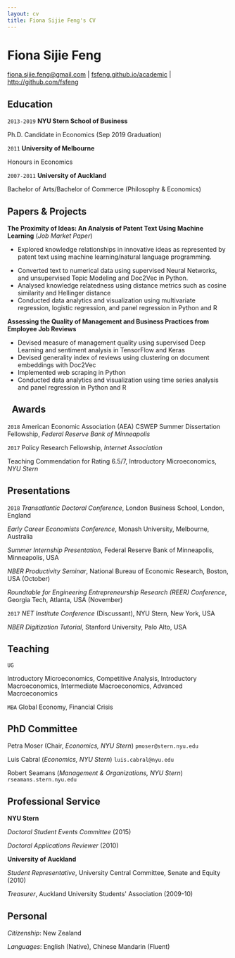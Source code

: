 ```yaml
---
layout: cv
title: Fiona Sijie Feng's CV
---
```

# Fiona Sijie Feng

<div id="webaddress">
<a href="fiona.sijie.feng@gmail.com">fiona.sijie.feng@gmail.com</a> |
<a href="http://fsfeng.github.io/academic">fsfeng.github.io/academic</a> | <a href="http://github.com/fsfeng">http://github.com/fsfeng</a>
</div>


## Education

`2013-2019`
__NYU Stern School of Business__

Ph.D. Candidate in Economics (Sep 2019 Graduation)

`2011`
__University of Melbourne__

Honours in Economics

`2007-2011`
__University of Auckland__

Bachelor of Arts/Bachelor of Commerce (Philosophy & Economics)

## Papers & Projects

__The Proximity of Ideas: An Analysis of Patent Text Using Machine Learning__ (*Job Market Paper*)

  * Explored knowledge relationships in innovative ideas as represented by patent text using machine learning/natural language programming.
  - Converted text to numerical data using supervised Neural Networks, and unsupervised Topic Modeling and Doc2Vec in Python.
  - Analysed knowledge relatedness using distance metrics such as cosine similarity and Hellinger distance
  - Conducted data analytics and visualization using multivariate regression, logistic regression, and panel regression in Python and R


__Assessing the Quality of Management and Business Practices from Employee Job Reviews__

- Devised measure of management quality using supervised Deep Learning and sentiment analysis in TensorFlow and Keras
- Devised generality index of reviews using clustering on document embeddings with Doc2Vec
- Implemented web scraping in Python
- Conducted data analytics and visualization using time series analysis and panel regression in Python and R

## &nbsp; Awards

`2018`
American Economic Association (AEA) CSWEP Summer Dissertation Fellowship, *Federal Reserve Bank of Minneapolis*

`2017`
Policy Research Fellowship, *Internet Association*

Teaching Commendation for Rating 6.5/7, Introductory Microeconomics, *NYU Stern*

## Presentations

`2018`
_Transatlantic Doctoral Conference_, London Business School, London, England

_Early Career Economists Conference_, Monash University, Melbourne, Australia

_Summer Internship Presentation_, Federal Reserve Bank of Minneapolis, Minneapolis, USA

_NBER Productivity Seminar_, National Bureau of Economic Research, Boston, USA (October)

_Roundtable for Engineering Entrepreneurship Research (REER) Conference_, Georgia Tech, Atlanta, USA (November)

`2017`
_NET Institute Conference_ (Discussant), NYU Stern, New York, USA

_NBER Digitization Tutorial_, Stanford University, Palo Alto, USA

## Teaching
`UG`

Introductory Microeconomics, Competitive Analysis, Introductory Macroeconomics, Intermediate Macroeconomics, Advanced Macroeconomics

`MBA`
Global Economy, Financial Crisis


## PhD Committee
Petra Moser (Chair, _Economics, NYU Stern_) `pmoser@stern.nyu.edu`

Luis Cabral (_Economics, NYU Stern_) `luis.cabral@nyu.edu`

Robert Seamans (_Management & Organizations, NYU Stern_) `rseamans.stern.nyu.edu`

## Professional Service

__NYU Stern__

*Doctoral Student Events Committee* (2015)

*Doctoral Applications Reviewer* (2010)

__University of Auckland__

*Student Representative*, University Central Committee, Senate and Equity (2010)

*Treasurer*, Auckland University Students' Association (2009-10)

## Personal

*Citizenship*: New Zealand

*Languages*: English (Native), Chinese Mandarin (Fluent)

